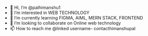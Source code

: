 - 👋 Hi, I’m @palhimanshu1
- 👀 I’m interested in WEB TECHNOLOGY
- 🌱 I’m currently learning FIGMA, AIML, MERN STACK, FRONTEND
- 💞️ I’m looking to collaborate on Online web technology
- 📫 How to reach me @linked username- contacthimanshupal

<!---
palhimanshu1/palhimanshu1 is a ✨ special ✨ repository because its `README.md` (this file) appears on your GitHub profile.
You can click the Preview link to take a look at your changes.
--->
